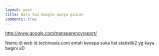 ```yaml
---
layout: post
title: Baru tau Google punya ginian
comments: true
---
```


http://www.google.com/transparencyreport/

Nemu di web id.techinasia.com 
entah kenapa suka liat statistik2 yg kaya begini xD
